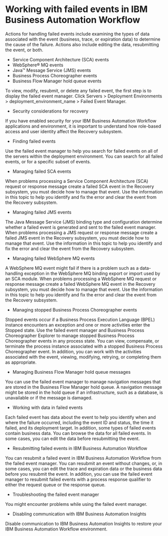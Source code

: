 <!-- image -->

# Working with failed events in IBM Business Automation Workflow

Actions for handling failed events include examining the types of data associated with the event
(business, trace, or expiration data) to determine the cause of the failure. Actions also include
editing the data, resubmitting the event, or both.

- Service Component Architecture (SCA) events
- WebSphere® MQ events
- Java™ Message Service (JMS) events
- Business Process Choreographer events
- Business Flow Manager hold queue events

To view, modify, resubmit, or delete any failed event, the first step is to display the failed
event manager. Click Servers > Deployment Environments > deployment\_environment\_name > Failed Event Manager.

- Security considerations for recovery

If you have enabled security for your IBM Business Automation Workflow applications and environment, it is important to understand how role-based access and user identity affect the Recovery subsystem.
- Finding failed events

Use the failed event manager to help you search for failed events on all of the servers within the deployment environment. You can search for all failed events, or for a specific subset of events.
- Managing failed SCA events

When problems processing a Service Component Architecture (SCA) request or response message create a failed SCA event in the Recovery subsystem, you must decide how to manage that event. Use the information in this topic to help you identify and fix the error and clear the event from the Recovery subsystem.
- Managing failed JMS events

The Java Message Service (JMS) binding type and configuration determine whether a failed event is generated and sent to the failed event manager. When problems processing a JMS request or response message create a failed JMS event in the Recovery subsystem, you must decide how to manage that event. Use the information in this topic to help you identify and fix the error and clear the event from the Recovery subsystem.
- Managing failed WebSphere MQ events

A WebSphere MQ event might fail if there is a problem such as a data-handling exception in the WebSphere MQ binding export or import used by an SCA module. When problems processing a WebSphere MQ request or response message create a failed WebSphere MQ event in the Recovery subsystem, you must decide how to manage that event. Use the information in this topic to help you identify and fix the error and clear the event from the Recovery subsystem.
- Managing stopped Business Process Choreographer events

 Stopped events occur if a Business Process Execution Language (BPEL) instance encounters an exception and one or more activities enter the Stopped state. Use the failed event manager and Business Process Choreographer Explorer to manage stopped Business Process Choreographer events in any process state. You can view, compensate, or terminate the process instance associated with a stopped Business Process Choreographer event. In addition, you can work with the activities associated with the event, viewing, modifying, retrying, or completing them as appropriate.
- Managing Business Flow Manager hold queue messages

You can use the failed event manager to manage navigation messages that are stored in the Business Flow Manager hold queue. A navigation message might be stored in the hold queue if an infrastructure, such as a database, is unavailable or if the message is damaged.
- Working with data in failed events

Each failed event has data about the event to help you identify when and where the failure occurred, including the event ID and status, the time it failed, and its deployment target. In addition, some types of failed events contain business data. You can browse the data for all failed events. In some cases, you can edit the data before resubmitting the event.
- Resubmitting failed events in IBM Business Automation Workflow

You can resubmit a failed event in IBM Business Automation Workflow from the failed event manager. You can resubmit an event without changes, or, in some cases, you can edit the trace and expiration data or the business data before you resubmit the event. In addition, you can use the failed event manager to resubmit failed events with a process response qualifier to either the request queue or the response queue.
- Troubleshooting the failed event manager

You might encounter problems while using the failed event manager.
- Disabling communication with IBM Business Automation Insights

Disable communication to IBM Business Automation Insights to restore your IBM Business Automation Workflow environment.